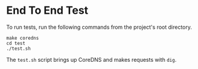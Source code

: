 # End To End Test

To run tests, run the following commands from the project's root directory.

```
make coredns
cd test
./test.sh
```

The `test.sh` script brings up CoreDNS and makes requests with `dig`.
